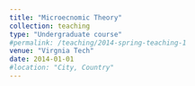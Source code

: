 ```yaml
---
title: "Microecnomic Theory"
collection: teaching
type: "Undergraduate course"
#permalink: /teaching/2014-spring-teaching-1
venue: "Virgnia Tech"
date: 2014-01-01
#location: "City, Country"
---
```


